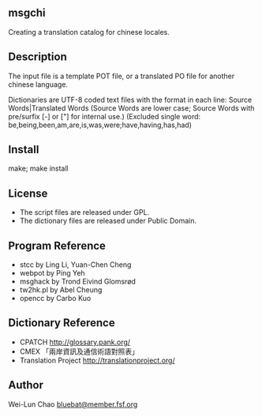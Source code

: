 msgchi
------
Creating a translation catalog for chinese locales.

Description
-----------
The input file is a template POT file, or a translated PO file for another chinese language.

Dictionaries are UTF-8 coded text files with the format in each line:
Source Words|Translated Words
(Source Words are lower case; Source Words with pre/surfix [-] or ["] for internal use.)
(Excluded single word: be,being,been,am,are,is,was,were;have,having,has,had)

Install
-----------
make; make install

License
-----------
* The script files are released under GPL.
* The dictionary files are released under Public Domain.

Program Reference
-----------------
* stcc by Ling Li, Yuan-Chen Cheng
* webpot by Ping Yeh
* msghack by Trond Eivind Glomsrød
* tw2hk.pl by Abel Cheung
* opencc by Carbo Kuo

Dictionary Reference
--------------------
* CPATCH <http://glossary.pank.org/>
* CMEX 「兩岸資訊及通信術語對照表」
* Translation Project <http://translationproject.org/>

Author
------
Wei-Lun Chao <bluebat@member.fsf.org>
